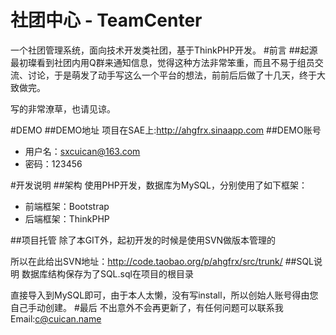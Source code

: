 社团中心 - TeamCenter
==========
一个社团管理系统，面向技术开发类社团，基于ThinkPHP开发。
#前言
##起源
最初璨看到社团内用Q群来通知信息，觉得这种方法非常笨重，而且不易于组员交流、讨论，于是萌发了动手写这么一个平台的想法，前前后后做了十几天，终于大致做完。

写的非常潦草，也请见谅。

#DEMO
##DEMO地址
项目在SAE上:http://ahgfrx.sinaapp.com
##DEMO账号
* 用户名：sxcuican@163.com
* 密码：123456

#开发说明
##架构
使用PHP开发，数据库为MySQL，分别使用了如下框架：

* 前端框架：Bootstrap
* 后端框架：ThinkPHP

##项目托管
除了本GIT外，起初开发的时候是使用SVN做版本管理的

所以在此给出SVN地址：http://code.taobao.org/p/ahgfrx/src/trunk/
##SQL说明
数据库结构保存为了SQL.sql在项目的根目录

直接导入到MySQL即可，由于本人太懒，没有写install，所以创始人账号得由您自己手动创建。
#最后
不出意外不会再更新了，有任何问题可以联系我 Email:c@cuican.name
